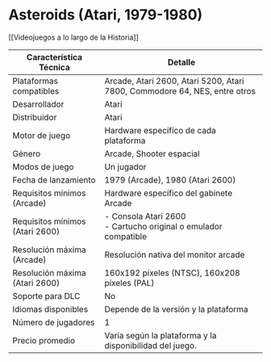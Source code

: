 # Asteroids (Atari, 1979-1980)

[[Videojuegos a lo largo de la Historia]]

| Característica Técnica             | Detalle                                      |
|------------------------------------|----------------------------------------------|
| Plataformas compatibles            | Arcade, Atari 2600, Atari 5200, Atari 7800, Commodore 64, NES, entre otros  |
| Desarrollador                      | Atari                                        |
| Distribuidor                       | Atari                                        |
| Motor de juego                     | Hardware específico de cada plataforma       |
| Género                             | Arcade, Shooter espacial                     |
| Modos de juego                     | Un jugador                                   |
| Fecha de lanzamiento               | 1979 (Arcade), 1980 (Atari 2600)             |
| Requisitos mínimos (Arcade)        | Hardware específico del gabinete Arcade      |
| Requisitos mínimos (Atari 2600)    | - Consola Atari 2600 <br> - Cartucho original o emulador compatible |
| Resolución máxima (Arcade)         | Resolución nativa del monitor arcade         |
| Resolución máxima (Atari 2600)     | 160x192 píxeles (NTSC), 160x208 píxeles (PAL)|
| Soporte para DLC                   | No                                           |
| Idiomas disponibles                | Depende de la versión y la plataforma        |
| Número de jugadores                | 1                                            |
| Precio promedio                    | Varía según la plataforma y la disponibilidad del juego.                                 |
